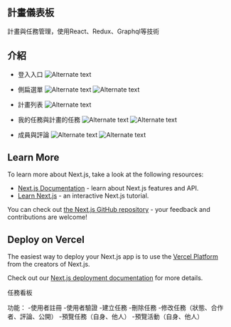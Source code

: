 
## 計畫儀表板

計畫與任務管理，使用React、Redux、Graphql等技術

## 介紹

- 登入入口
![Alternate text](./doc/登入.png)

- 側扁選單
![Alternate text](./doc/側邊選單.png)
![Alternate text](./doc/側邊選單縮小.png)

- 計畫列表
![Alternate text](./doc/計畫.png)

- 我的任務與計畫的任務
![Alternate text](./doc/我的任務.png)
![Alternate text](./doc/計畫的任務.png)

- 成員與評論
![Alternate text](./doc/成員列表.png)
![Alternate text](./doc/評論.png)

## Learn More

To learn more about Next.js, take a look at the following resources:

- [Next.js Documentation](https://nextjs.org/docs) - learn about Next.js features and API.
- [Learn Next.js](https://nextjs.org/learn) - an interactive Next.js tutorial.

You can check out [the Next.js GitHub repository](https://github.com/vercel/next.js/) - your feedback and contributions are welcome!

## Deploy on Vercel

The easiest way to deploy your Next.js app is to use the [Vercel Platform](https://vercel.com/new?utm_medium=default-template&filter=next.js&utm_source=create-next-app&utm_campaign=create-next-app-readme) from the creators of Next.js.

Check out our [Next.js deployment documentation](https://nextjs.org/docs/deployment) for more details.

任務看板

功能：
-使用者註冊
-使用者驗證
-建立任務
-刪除任務
-修改任務（狀態、合作者、評論、公開）
-預覽任務（自身、他人）
-預覽活動（自身、他人）
